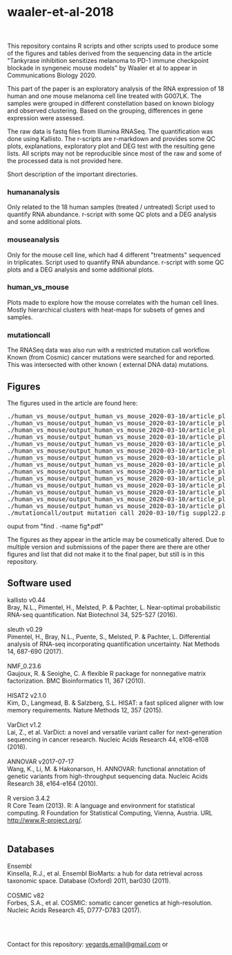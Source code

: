# waaler-et-al-2018


<br/>
<br/>
This repository contains R scripts and other scripts used to produce some of the figures and tables derived from the sequencing data in the article "Tankyrase inhibition sensitizes melanoma to PD-1 immune checkpoint blockade in syngeneic mouse models" by Waaler et al to appear in Communications Biology 2020.

This part of the paper is an exploratory analysis of the RNA expression of 18 human and one mouse melanoma cell line treated with G007LK. The samples were grouped in different constellation based on known biology and observed clustering. Based on the grouping, differences in gene expression were assessed.

The raw data is fastq files from Illumina RNASeq. The quantification was done using Kallisto. The r-scripts are r-markdown and provides some QC plots, explanations, exploratory plot and DEG test with the resulting gene lists. All scripts may not be reproducible since most of the raw and some of the processed data is not provided here. 

Short description of the important directories.


### humananalysis
Only related to the 18 human samples (treated / untreated)
Script used to quantify RNA abundance. 
r-script with some QC plots and a DEG analysis and some additional plots.


### mouseanalysis
Only for the mouse cell line, which had 4 different "treatments" sequenced in triplicates.
Script used to quantify RNA abundance. 
r-script with some QC plots and a DEG analysis and some additional plots.


### human_vs_mouse
Plots made to explore how the mouse correlates with the human cell lines. Mostly hierarchical clusters with heat-maps for subsets of genes and samples.


### mutationcall
The RNASeq data was also run with a restricted mutation call workflow. Known (from Cosmic) cancer mutations were searched for and reported. This was intersected with other known ( external DNA data) mutations.


## Figures

The figures used in the article are found here:

<pre>
./human_vs_mouse/output_human_vs_mouse_2020-03-10/article_plots_2020-03-10/fig_6a.pdf
./human_vs_mouse/output_human_vs_mouse_2020-03-10/article_plots_2020-03-10/fig_6d.pdf
./human_vs_mouse/output_human_vs_mouse_2020-03-10/article_plots_2020-03-10/fig_suppl21a.pdf
./human_vs_mouse/output_human_vs_mouse_2020-03-10/article_plots_2020-03-10/fig_suppl21b.pdf
./human_vs_mouse/output_human_vs_mouse_2020-03-10/article_plots_2020-03-10/fig_suppl21c.pdf
./human_vs_mouse/output_human_vs_mouse_2020-03-10/article_plots_2020-03-10/fig_suppl21d.pdf
./human_vs_mouse/output_human_vs_mouse_2020-03-10/article_plots_2020-03-10/fig_suppl21e.pdf
./human_vs_mouse/output_human_vs_mouse_2020-03-10/article_plots_2020-03-10/fig_suppl21f.pdf
./human_vs_mouse/output_human_vs_mouse_2020-03-10/article_plots_2020-03-10/fig_suppl24b.pdf
./human_vs_mouse/output_human_vs_mouse_2020-03-10/article_plots_2020-03-10/fig_suppl24c.pdf
./human_vs_mouse/output_human_vs_mouse_2020-03-10/article_plots_2020-03-10/fig_suppl24d.pdf
./human_vs_mouse/output_human_vs_mouse_2020-03-10/article_plots_2020-03-10/fig_suppl24e.pdf
./human_vs_mouse/output_human_vs_mouse_2020-03-10/article_plots_2020-03-10/fig_suppl25a.pdf
./human_vs_mouse/output_human_vs_mouse_2020-03-10/article_plots_2020-03-10/fig_suppl25b.pdf
./mutationcall/output_mutation_call_2020-03-10/fig_suppl22.pdf
</pre>
ouput from "find . -name fig*.pdf"

The figures as they appear in the article may be cosmetically altered.
Due to multiple version and submissions of the paper there are there are other figures and list that did not make it to the final paper, but still is in this repository.


## Software used

kallisto v0.44<br/>
Bray, N.L., Pimentel, H., Melsted, P. & Pachter, L. Near-optimal probabilistic RNA-seq quantification. Nat Biotechnol 34, 525-527 (2016).
<br/>
<br/>
sleuth v0.29<br/>
Pimentel, H., Bray, N.L., Puente, S., Melsted, P. & Pachter, L. Differential analysis of RNA-seq incorporating quantification uncertainty. Nat Methods 14, 687-690 (2017).
<br/>
<br/>
NMF_0.23.6<br/>
Gaujoux, R. & Seoighe, C. A flexible R package for nonnegative matrix factorization. BMC Bioinformatics 11, 367 (2010).
<br/>
<br/>
HISAT2 v2.1.0<br/>
Kim, D., Langmead, B. & Salzberg, S.L. HISAT: a fast spliced aligner with low memory requirements. Nature Methods 12, 357 (2015).
<br/>
<br/>
VarDict v1.2<br/>
Lai, Z., et al. VarDict: a novel and versatile variant caller for next-generation sequencing in cancer research. Nucleic Acids Research 44, e108-e108 (2016).
<br/>
<br/>
ANNOVAR v2017-07-17<br/>
Wang, K., Li, M. & Hakonarson, H. ANNOVAR: functional annotation of genetic variants from high-throughput sequencing data. Nucleic Acids Research 38, e164-e164 (2010).
<br/>
<br/>
R version 3.4.2<br/>
R Core Team (2013). R: A language and environment for statistical
computing. R Foundation for Statistical Computing, Vienna, Austria.
URL http://www.R-project.org/.
 <br/>
<br/>
## Databases

Ensembl <br/>
Kinsella, R.J., et al. Ensembl BioMarts: a hub for data retrieval across taxonomic space. Database (Oxford) 2011, bar030 (2011).
<br/>
<br/>
COSMIC v82<br/>
Forbes, S.A., et al. COSMIC: somatic cancer genetics at high-resolution. Nucleic Acids Research 45, D777-D783 (2017).
<br/>


<br/>
<br/>

Contact for this repository: vegards.email@gmail.com or 


